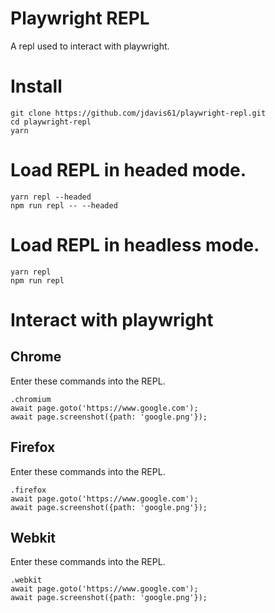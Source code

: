 # Playwright REPL

A repl used to interact with playwright.

# Install

```
git clone https://github.com/jdavis61/playwright-repl.git
cd playwright-repl
yarn
```

# Load REPL in headed mode.

```
yarn repl --headed
npm run repl -- --headed
```

# Load REPL in headless mode.

```
yarn repl
npm run repl
```

# Interact with playwright

## Chrome

Enter these commands into the REPL.

```
.chromium
await page.goto('https://www.google.com');
await page.screenshot({path: 'google.png'});
```

## Firefox

Enter these commands into the REPL.

```
.firefox
await page.goto('https://www.google.com');
await page.screenshot({path: 'google.png'});
```

## Webkit

Enter these commands into the REPL.

```
.webkit
await page.goto('https://www.google.com');
await page.screenshot({path: 'google.png'});
```
